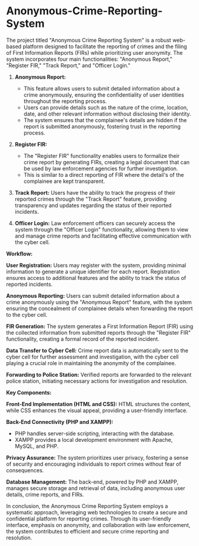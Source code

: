 # Anonymous-Crime-Reporting-System

The project titled "Anonymous Crime Reporting System" is a robust web-based platform designed to facilitate the reporting of crimes and the filing of First Information Reports (FIRs) while prioritizing user anonymity. The system incorporates four main functionalities: "Anonymous Report," "Register FIR," "Track Report," and "Officer Login."

1. **Anonymous Report:**
   - This feature allows users to submit detailed information about a crime anonymously, ensuring the confidentiality of user identities throughout the reporting process.
   - Users can provide details such as the nature of the crime, location, date, and other relevant information without disclosing their identity.
   - The system ensures that the complainee's details are hidden if the report is submitted anonymously, fostering trust in the reporting process.

2. **Register FIR:**
   - The "Register FIR" functionality enables users to formalize their crime report by generating FIRs, creating a legal document that can be used by law enforcement agencies for further investigation.
   - This is similar to a direct reporting of FIR where the detail's of the complainee are kept transparent.

3. **Track Report:** Users have the ability to track the progress of their reported crimes through the "Track Report" feature, providing transparency and updates regarding the status of their reported incidents.

4. **Officer Login:** Law enforcement officers can securely access the system through the "Officer Login" functionality, allowing them to view and manage crime reports and facilitating effective communication with the cyber cell.

**Workflow:**

   **User Registration:** Users may register with the system, providing minimal information to generate a unique identifier for each report. Registration ensures access to additional features and the ability to track the status of reported incidents.

   **Anonymous Reporting:** Users can submit detailed information about a crime anonymously using the "Anonymous Report" feature, with the system ensuring the concealment of complainee details when forwarding the report to the cyber cell.

   **FIR Generation:** The system generates a First Information Report (FIR) using the collected information from submitted reports through the "Register FIR" functionality, creating a formal record of the reported incident.

   **Data Transfer to Cyber Cell:** Crime report data is automatically sent to the cyber cell for further assessment and investigation, with the cyber cell playing a crucial role in maintaining the anonymity of the complainee.

   **Forwarding to Police Station:** Verified reports are forwarded to the relevant police station, initiating necessary actions for investigation and resolution.

**Key Components:**

**Front-End Implementation (HTML and CSS):** HTML structures the content, while CSS enhances the visual appeal, providing a user-friendly interface.

**Back-End Connectivity (PHP and XAMPP):**
   - PHP handles server-side scripting, interacting with the database.
   - XAMPP provides a local development environment with Apache, MySQL, and PHP.

**Privacy Assurance:** The system prioritizes user privacy, fostering a sense of security and encouraging individuals to report crimes without fear of consequences.

**Database Management:** The back-end, powered by PHP and XAMPP, manages secure storage and retrieval of data, including anonymous user details, crime reports, and FIRs.

In conclusion, the Anonymous Crime Reporting System employs a systematic approach, leveraging web technologies to create a secure and confidential platform for reporting crimes. Through its user-friendly interface, emphasis on anonymity, and collaboration with law enforcement, the system contributes to efficient and secure crime reporting and resolution.
